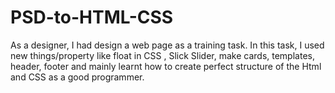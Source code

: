 # PSD-to-HTML-CSS
As a designer, I had design a web page as a training task. In this task, I used new things/property like float in CSS , Slick Slider, make cards, templates, header, footer and mainly learnt how to create perfect structure of the Html and CSS as a good programmer.
